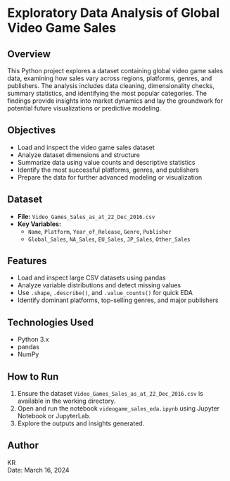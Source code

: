 
# Exploratory Data Analysis of Global Video Game Sales

## Overview
This Python project explores a dataset containing global video game sales data, examining how sales vary across regions, platforms, genres, and publishers. The analysis includes data cleaning, dimensionality checks, summary statistics, and identifying the most popular categories. The findings provide insights into market dynamics and lay the groundwork for potential future visualizations or predictive modeling.

## Objectives
- Load and inspect the video game sales dataset
- Analyze dataset dimensions and structure
- Summarize data using value counts and descriptive statistics
- Identify the most successful platforms, genres, and publishers
- Prepare the data for further advanced modeling or visualization

## Dataset
- **File:** `Video_Games_Sales_as_at_22_Dec_2016.csv`
- **Key Variables:**
  - `Name`, `Platform`, `Year_of_Release`, `Genre`, `Publisher`
  - `Global_Sales`, `NA_Sales`, `EU_Sales`, `JP_Sales`, `Other_Sales`

## Features
- Load and inspect large CSV datasets using pandas
- Analyze variable distributions and detect missing values
- Use `.shape`, `.describe()`, and `.value_counts()` for quick EDA
- Identify dominant platforms, top-selling genres, and major publishers

## Technologies Used
- Python 3.x
- pandas
- NumPy

## How to Run
1. Ensure the dataset `Video_Games_Sales_as_at_22_Dec_2016.csv` is available in the working directory.
2. Open and run the notebook `videogame_sales_eda.ipynb` using Jupyter Notebook or JupyterLab.
3. Explore the outputs and insights generated.

## Author
KR  
Date: March 16, 2024
